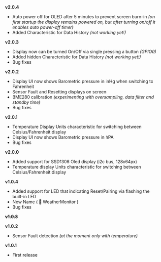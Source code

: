 
**v2.0.4**

* Auto power off for OLED after 5 minutes to prevent screen burn-in _(on first startup the display remains powered on, but after turning on/off it enables auto power-off timer)_
* Added Characteristic for Data History _(not working yet!)_


**v2.0.3**

* Display now can be turned On/Off via single pressing a button _(GPIO0)_
* Added hidden Characteristic for Data History _(not working yet!)_
* Bug fixes

**v2.0.2**


* Display UI now shows Barometric pressure in inHg when switching to Fahrenheit
* Sensor Fault and Resetting displays on screen
* BME280 calibration _(experimenting with oversampling, data filter and standby time)_
* Bug fixes

**v2.0.1**


* Temperature Display Units characteristic for switching between Celsius/Fahrenheit display
* Display UI now shows Barometric pressure in hPA
* Bug fixes

**v2.0.0**


* Added support for SSD1306 Oled display (i2c bus, 128x64px)
* Temperature display Units characteristic for switching between Celsius/Fahrenheit display

**v1.0.4**

* Added support for LED that indicating Reset/Pairing via flashing the built-in LED
* New Name (  WeatherMonitor )
* Bug fixes

~~**v1.0.3**~~


**v1.0.2**

* Sensor Fault detection _(at the moment only with temperature)_

**v1.0.1** 

* First release